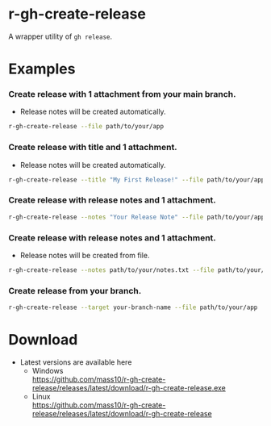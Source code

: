 # r-gh-create-release

A wrapper utility of `gh release`.

# Examples

### Create release with 1 attachment from your main branch.
* Release notes will be created automatically.

```sh
r-gh-create-release --file path/to/your/app
```

### Create release with title and 1 attachment.
* Release notes will be created automatically.

```sh
r-gh-create-release --title "My First Release!" --file path/to/your/app
```

### Create release with release notes and 1 attachment.

```sh
r-gh-create-release --notes "Your Release Note" --file path/to/your/app
```

### Create release with release notes and 1 attachment.
* Release notes will be created from file.

```sh
r-gh-create-release --notes path/to/your/notes.txt --file path/to/your/app
```

### Create release from your branch.
```sh
r-gh-create-release --target your-branch-name --file path/to/your/app
```

# Download

* Latest versions are available here
  * Windows  
    https://github.com/mass10/r-gh-create-release/releases/latest/download/r-gh-create-release.exe
  * Linux  
    https://github.com/mass10/r-gh-create-release/releases/latest/download/r-gh-create-release
